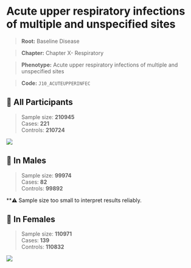 # Acute upper respiratory infections of multiple and unspecified sites

> **Root:** Baseline Disease  

> **Chapter:** Chapter X- Respiratory  

> **Phenotype:** Acute upper respiratory infections of multiple and unspecified sites  

> **Code:** `J10_ACUTEUPPERINFEC`

## 🧪 All Participants  
> Sample size: **210945**  
> Cases: **221**  
> Controls: **210724**
<img src="/Disease/Figures/ALL/Baseline/J10_ACUTEUPPERINFEC.png"/>
<CsvTable src="/Disease_Data/ALL/Baseline/LG_J10_ACUTEUPPERINFEC.csv" label="🔍 View full results" />

## 👨 In Males  
> Sample size: **99974**  
> Cases: **82**  
> Controls: **99892**

**⚠️ Sample size too small to interpret results reliably.

## 👩 In Females  
> Sample size: **110971**  
> Cases: **139**  
> Controls: **110832**
<img src="/Disease/Figures/Female/Baseline/J10_ACUTEUPPERINFEC.png"/>
<CsvTable src="/Disease_Data/Female/Baseline/LG_J10_ACUTEUPPERINFEC.csv" label="🔍 View full results" />
